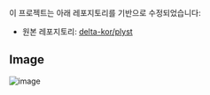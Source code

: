 이 프로젝트는 아래 레포지토리를 기반으로 수정되었습니다:  
- 원본 레포지토리: [delta-kor/plyst](https://github.com/delta-kor/plyst)  

## Image
![image](https://github.com/user-attachments/assets/c581c726-2555-4b6e-b42b-f859124d05ec)
